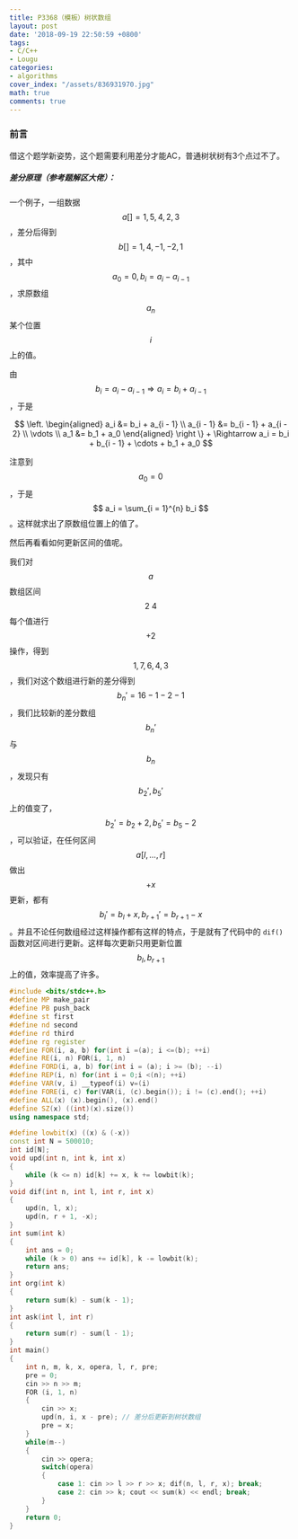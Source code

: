 ```yaml
---
title: P3368（模板）树状数组
layout: post
date: '2018-09-19 22:50:59 +0800'
tags:
- C/C++
- Lougu
categories:
- algorithms
cover_index: "/assets/836931970.jpg"
math: true
comments: true
---
```


### 前言

借这个题学新姿势，这个题需要利用差分才能AC，普通树状树有3个点过不了。

##### 差分原理（参考题解区大佬）：

一个例子，一组数据 $$ a[] = { 1, 5, 4, 2, 3 } $$，差分后得到 $$ b[] = { 1, 4, -1, -2, 1 } $$，其中 $$ a_0 = 0, b_i = a_i - a_{i - 1} $$，求原数组 $$ a_n $$ 某个位置 $$ i $$ 上的值。

由 $$ b_i = a_i - a_{i - 1} \Rightarrow a_i = b_i + a_{i - 1} $$，于是

$$
\left.
\begin{aligned}
a_i &= b_i + a_{i - 1} \\
a_{i - 1} &= b_{i - 1} + a_{i - 2} \\
\vdots \\
a_1 &= b_1 + a_0
\end{aligned} \right
\} +  \Rightarrow  a_i = b_i + b_{i - 1} + \cdots + b_1 + a_0 $$ 

注意到 $$ a_0 = 0 $$，于是 $$ a_i = \sum_{i = 1}^{n} b_i $$ 。这样就求出了原数组位置上的值了。

然后再看看如何更新区间的值呢。

我们对 $$a$$ 数组区间 $$2 ~ 4$$ 每个值进行 $$+2$$ 操作，得到 $$ 1, 7, 6, 4, 3 $$，我们对这个数组进行新的差分得到 $$ b_n' = { 1 6 -1 -2 -1 } $$ ，我们比较新的差分数组 $$ b_n' $$ 与 $$ b_n $$，发现只有 $$ b_2', b_5' $$ 上的值变了，$$ b_2' = b_2 + 2, b_5' = b_5 - 2 $$，可以验证，在任何区间 $$ a[l,...,r] $$ 做出 $$ +x $$ 更新，都有 $$ b_l' = b_l + x , b_{r + 1}' = b_{r + 1} - x $$ 。并且不论任何数组经过这样操作都有这样的特点，于是就有了代码中的 `dif()` 函数对区间进行更新。这样每次更新只用更新位置 $$ b_l, b_{r + 1} $$ 上的值，效率提高了许多。

```cpp
#include <bits/stdc++.h>
#define MP make_pair
#define PB push_back
#define st first
#define nd second
#define rd third
#define rg register
#define FOR(i, a, b) for(int i =(a); i <=(b); ++i)
#define RE(i, n) FOR(i, 1, n)
#define FORD(i, a, b) for(int i = (a); i >= (b); --i)
#define REP(i, n) for(int i = 0;i <(n); ++i)
#define VAR(v, i) __typeof(i) v=(i)
#define FORE(i, c) for(VAR(i, (c).begin()); i != (c).end(); ++i)
#define ALL(x) (x).begin(), (x).end()
#define SZ(x) ((int)(x).size())
using namespace std;

#define lowbit(x) ((x) & (-x))
const int N = 500010;
int id[N];
void upd(int n, int k, int x)
{
    while (k <= n) id[k] += x, k += lowbit(k);
}
void dif(int n, int l, int r, int x)
{
    upd(n, l, x);
    upd(n, r + 1, -x);
}
int sum(int k)
{
    int ans = 0;
    while (k > 0) ans += id[k], k -= lowbit(k);
    return ans;
}
int org(int k)
{
    return sum(k) - sum(k - 1);
}
int ask(int l, int r)
{
    return sum(r) - sum(l - 1);
}
int main()
{
    int n, m, k, x, opera, l, r, pre;
    pre = 0;
    cin >> n >> m;
    FOR (i, 1, n)
    {
        cin >> x;
        upd(n, i, x - pre); // 差分后更新到树状数组
        pre = x;
    }
    while(m--)
    {
        cin >> opera;
        switch(opera)
        {
            case 1: cin >> l >> r >> x; dif(n, l, r, x); break;
            case 2: cin >> k; cout << sum(k) << endl; break;
        }
    }
    return 0;
}
```
